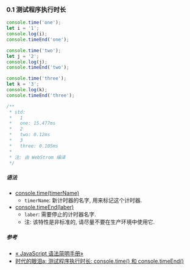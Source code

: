 ### 0.1 测试程序执行时长

```javascript
console.time('one');
let i = '1';
console.log(i);
console.timeEnd('one');

console.time('two');
let j = '2';
console.log(j);
console.timeEnd('two');

console.time('three');
let k = '3';
console.log(k);
console.timeEnd('three');

/**
 * std:
 *   1
 *   one: 15.477ms
 *   2
 *   two: 0.12ms
 *   3
 *   three: 0.105ms
 *   
 * 注: 由 WebStrom 编译
 */
```



##### 语法

* [console.time(timerName)](https://developer.mozilla.org/zh-CN/docs/Web/API/Console/time)
    * `timerName`: 新计时器的名字, 用来标记这个计时器.
* [console.timeEnd(laber)](https://developer.mozilla.org/zh-CN/docs/Web/API/Console/timeEnd)
    * `laber`: 需要停止的计时器名字.
    * 注: 该特性是非标准的, 请尽量不要在生产环境中使用它.



##### 参考

* [« JavaScript 语法简明手册»](https://www.dedao.cn/eBook/lxaVvndNG6D4kgLJ2OKxqVMmE1zXPwV9Pd3AdjyQeYR75vbaBnr9ol8pZERLg1my)
* [时代的眼泪a: 测试程序执行时长: console.time() 和 console.timeEnd()](https://blog.csdn.net/weixin_45844049/article/details/104511166)